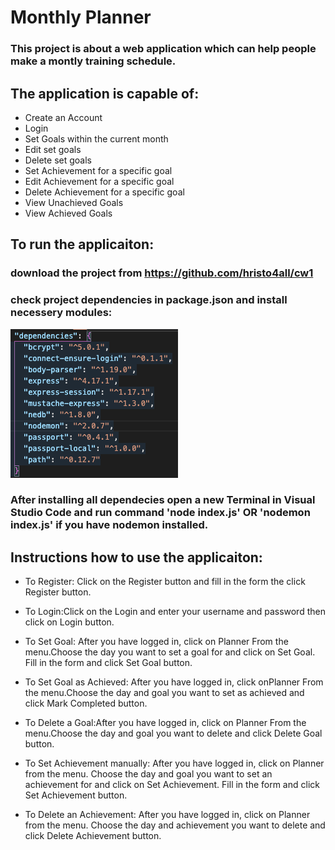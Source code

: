 # Monthly Planner #
### This project is about a web application which can help people make a montly training schedule. 
## The application is capable of:
* Create an Account
* Login
* Set Goals within the current month
* Edit set goals
* Delete set goals
* Set Achievement for a specific goal
* Edit Achievement for a specific goal
* Delete Achievement for a specific goal
* View Unachieved Goals 
* View Achieved Goals


## To run the applicaiton:
### download the project from https://github.com/hristo4all/cw1
### check project dependencies in package.json and install necessery modules:
![Alt text](./pictures/Dependencies.png?raw=true "Optional Title")

### After installing all dependecies open a new Terminal in Visual Studio Code and run command 'node index.js' OR 'nodemon index.js' if you have nodemon installed.

## Instructions how to use the applicaiton:
* To Register: Click on the Register button and fill in the form the click Register button.

* To Login:Click on the Login and enter your username and password then click on Login button.

* To Set Goal: After you have logged in, click on Planner From the menu.Choose the day you want to set a goal for and click on Set Goal. Fill in the form and click Set Goal button.

* To Set Goal as Achieved: After you have logged in, click onPlanner From the menu.Choose the day and goal you want to set as achieved and click Mark Completed button.

* To Delete a Goal:After you have logged in, click on Planner From the menu.Choose the day and goal you want to delete and click Delete Goal button.

* To Set Achievement manually: After you have logged in, click on Planner from the menu. Choose the day and goal you want to set an achievement for and click on Set Achievement. Fill in the form and click Set Achievement button.

* To Delete an Achievement: After you have logged in, click on Planner from the menu. Choose the day and achievement you want to delete and click Delete Achievement button. 




